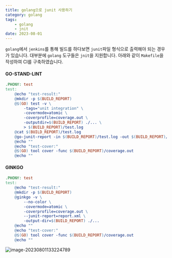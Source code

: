 ```yaml
---
title: golang으로 junit 사용하기
category: golang
tags:
	- golang
	- jnit
date: 2023-08-01
---
```


`golang`에서 `jenkins`를 통해 빌드를 하다보면 `junit`파일 형식으로 출력해야 되는 경우가 있습니다. 대부분에 `golang` 도구들은 `jnit`을 지원합니다. 아래와 같이 `Makefile`을 작성하여 CI를 구축하였습니다.

#### GO-STAND-LINT

```makefile
.PHONY: test
test:
	@echo "test-result:"
	@mkdir -p $(BUILD_REPORT)
	@$(GO) test -v \
		-tags="unit integration" \
		-covermode=atomic \
		-coverprofile=coverage.out \
		-outputdir=$(BUILD_REPORT) ./... \
		> $(BUILD_REPORT)/test.log
	@cat $(BUILD_REPORT)/test.log
	@go-junit-report -in $(BUILD_REPORT)/test.log -out $(BUILD_REPORT)/test.xml
	@echo ""
	@echo "test-cover:"
	@$(GO) tool cover -func $(BUILD_REPORT)/coverage.out
	@echo ""

```

#### GINKGO

```makefile
.PHONY: test
test:
	@echo "test-result:"
	@mkdir -p $(BUILD_REPORT)
	@ginkgo -v \
		--no-color \
		-covermode=atomic \
		-coverprofile=coverage.out \
		--junit-report=report.xml \
		-output-dir=$(BUILD_REPORT) ./...
	@echo ""
	@echo "test-cover:"
	@$(GO) tool cover -func $(BUILD_REPORT)/coverage.out
	@echo ""
```

![image-20230801133224789](../../../assets/images/posts/2023-08-01-post-golang-junit/image-20230801133224789.png)
